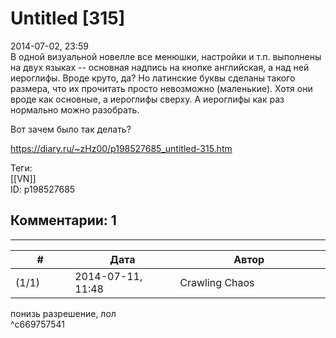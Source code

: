 Untitled [315]
==============

  
2014-07-02, 23:59  
 В одной визуальной новелле все менюшки, настройки и т.п. выполнены на двух языках -- основная надпись на кнопке английская, а над ней иероглифы. Вроде круто, да? Но латинские буквы сделаны такого размера, что их прочитать просто невозможно (маленькие). Хотя они вроде как основные, а иероглифы сверху. А иероглифы как раз нормально можно разобрать.   
   
 Вот зачем было так делать?   
  
<https://diary.ru/~zHz00/p198527685_untitled-315.htm>  
  
Теги:  
[[VN]]  
ID: p198527685  


Комментарии: 1
--------------

  


---



|         #         |              Дата              |                     Автор                     |           ID           |
| --- | --- | --- | --- |
| (1/1) | 2014-07-11, 11:48 | Crawling Chaos | c669757541 |

  
 понизь разрешение, лол   
 ^c669757541